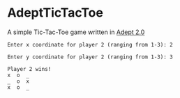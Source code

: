 
# AdeptTicTacToe
A simple Tic-Tac-Toe game written in [Adept 2.0](https://github.com/IsaacShelton/Adept)

```
Enter x coordinate for player 2 (ranging from 1-3): 2

Enter y coordinate for player 2 (ranging from 1-3): 3

Player 2 wins!
x  o  _
_  o  x
x  o  _
```